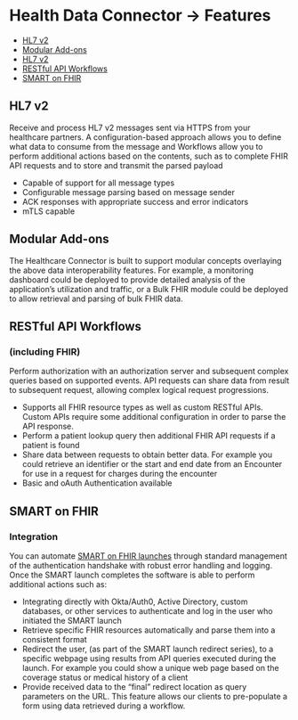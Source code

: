 # Health Data Connector -> Features
  - [HL7 v2](#hl7-v2)
  - [Modular Add-ons](#modular-add-ons)
  - [HL7 v2](#hl7-v2)
  - [RESTful API Workflows](#restful-api-workflows)
  - [SMART on FHIR](#smart-on-fhir)

## HL7 v2

Receive and process HL7 v2 messages sent via HTTPS from your healthcare partners. A configuration-based approach allows you to define what data to consume from the message and Workflows allow you to perform additional actions based on the contents, such as to complete FHIR API requests and to store and transmit the parsed payload

- Capable of support for all message types
- Configurable message parsing based on message sender
- ACK responses with appropriate success and error indicators
- mTLS capable

## Modular Add-ons

The Healthcare Connector is built to support modular concepts overlaying the above data interoperability features. For example, a monitoring dashboard could be deployed to provide detailed analysis of the application’s utilization and traffic, or a Bulk FHIR module could be deployed to allow retrieval and parsing of bulk FHIR data.

## RESTful API Workflows
### (including FHIR)

Perform authorization with an authorization server and subsequent complex queries based on supported events. API requests can share data from result to subsequent request, allowing complex logical request progressions.

- Supports all FHIR resource types as well as custom RESTful APIs. Custom APIs require some additional configuration in order to parse the API response.
- Perform a patient lookup query then additional FHIR API requests if a patient is found
- Share data between requests to obtain better data. For example you could retrieve an identifier or the start and end date from an Encounter for use in a request for charges during the encounter
- Basic and oAuth Authentication available

## SMART on FHIR 

### Integration

You can automate [SMART on FHIR launches](http://www.hl7.org/fhir/smart-app-launch/) through standard management of the authentication handshake with robust error handling and logging. Once the SMART launch completes the software is able to perform additional actions such as:

- Integrating directly with Okta/Auth0, Active Directory, custom databases, or other services to authenticate and log in the user who initiated the SMART launch
- Retrieve specific FHIR resources automatically and parse them into a consistent format
- Redirect the user, (as part of the SMART launch redirect series), to a specific webpage using results from  API queries executed during the launch. For example you could show a unique web page based on the coverage status or medical history of a client
- Provide received data to the “final” redirect location as query parameters on the URL. This feature allows our clients to pre-populate a form using data retrieved during a workflow.
